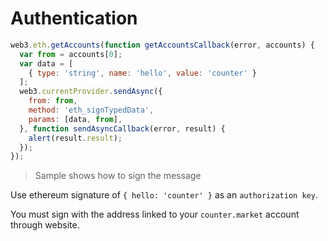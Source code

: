 # Authentication

```javascript
web3.eth.getAccounts(function getAccountsCallback(error, accounts) {
  var from = accounts[0];
  var data = [
    { type: 'string', name: 'hello', value: 'counter' }
  ];
  web3.currentProvider.sendAsync({
    from: from,
    method: 'eth_signTypedData',
    params: [data, from],
  }, function sendAsyncCallback(error, result) {
    alert(result.result);
  });
});
```

> Sample shows how to sign the message

Use ethereum signature of <code>{ hello: 'counter' }</code> as an `authorization key`.

<aside class="notice">
You must sign with the address linked to your <code>counter.market</code> account through website.
</aside>